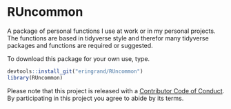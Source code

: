 RUncommon
================

A package of personal functions I use at work or in my personal projects. The functions are based in tidyverse style and therefor many tidyverse packages and functions are required or suggested.

To download this package for your own use, type.

``` r
devtools::install_git("eringrand/RUncommon")
library(RUncommon)
```

Please note that this project is released with a [Contributor Code of Conduct](CODE_OF_CONDUCT.md). By participating in this project you agree to abide by its terms.
